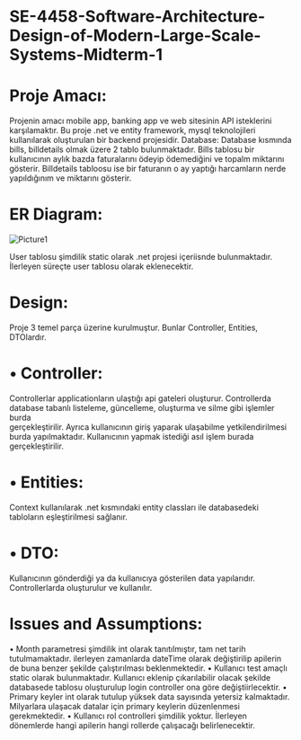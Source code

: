 # SE-4458-Software-Architecture-Design-of-Modern-Large-Scale-Systems-Midterm-1
# Proje Amacı: 
Projenin amacı mobile app, banking app ve web sitesinin API isteklerini karşılamaktır. Bu proje .net ve entity framework, mysql teknolojileri kullanılarak oluşturulan bir backend projesidir. 
Database: Database kısmında bills, billdetails olmak üzere 2 tablo bulunmaktadır. Bills tablosu bir kullanıcının aylık bazda faturalarını ödeyip ödemediğini ve topalm miktarını gösterir. Billdetails tabloosu ise bir faturanın o ay yaptığı harcamların nerde yapıldığınım ve miktarını gösterir.

# ER Diagram:

 ![Picture1](https://github.com/kubranurcivelek/SE-4458-Software-Architecture-Design-of-Modern-Large-Scale-Systems-Midterm-1/assets/76735018/4588cebd-2156-4cc8-9974-a2c7a2b01dea)

 User tablosu şimdilik static olarak .net projesi içeriisnde bulunmaktadır. İlerleyen süreçte user tablosu olarak eklenecektir.

# Design:
Proje 3 temel parça üzerine kurulmuştur. Bunlar Controller, Entities, DTOlardır.
# •	Controller:
  Controllerlar applicationların ulaştığı api gateleri oluşturur. Controllerda database tabanlı listeleme, güncelleme, oluşturma ve silme gibi işlemler burda   
  gerçekleştirilir. Ayrıca kullanıcının giriş yaparak ulaşabilme yetkilendirilmesi burda yapılmaktadır. Kullanıcının yapmak istediği asıl işlem burada 
  gerçekleştirilir. 
# •	Entities: 
  Context kullanılarak .net kısmındaki entity classları ile databasedeki tabloların eşleştirilmesi sağlanır. 
# •	DTO: 
  Kullanıcının gönderdiği ya da kullanıcıya gösterilen data yapılarıdır. Controllerlarda oluşturulur ve kullanılır.

# Issues and Assumptions: 
•	Month parametresi şimdilik int olarak tanıtılmıştır, tam net tarih tutulmamaktadır. ilerleyen zamanlarda dateTime olarak değiştirilip apilerin de buna benzer şekilde çalıştırılması beklenmektedir. 
•	Kullanıcı test amaçlı static olarak bulunmaktadır. Kullanıcı eklenip çıkarılabilir olacak şekilde databasede tablosu oluşturulup login controller ona göre değiştiirlecektir.
•	Primary keyler int olarak tutulup yüksek data sayısında yetersiz kalmaktadır. Milyarlara ulaşacak datalar için primary keylerin düzenlenmesi gerekmektedir.
•	Kullanıcı rol controlleri şimdilik yoktur. İlerleyen dönemlerde hangi apilerin hangi rollerde çalışacağı belirlenecektir.

